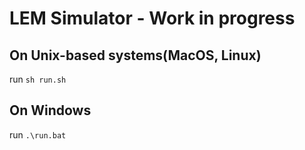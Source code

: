 # LEM Simulator - Work in progress

## On Unix-based systems(MacOS, Linux)

run `sh run.sh`

## On Windows

run `.\run.bat`